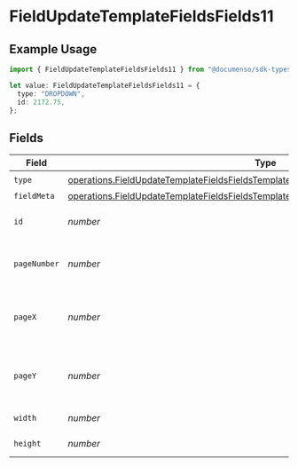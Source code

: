 # FieldUpdateTemplateFieldsFields11

## Example Usage

```typescript
import { FieldUpdateTemplateFieldsFields11 } from "@documenso/sdk-typescript/models/operations";

let value: FieldUpdateTemplateFieldsFields11 = {
  type: "DROPDOWN",
  id: 2172.75,
};
```

## Fields

| Field                                                                                                                                                                                            | Type                                                                                                                                                                                             | Required                                                                                                                                                                                         | Description                                                                                                                                                                                      |
| ------------------------------------------------------------------------------------------------------------------------------------------------------------------------------------------------ | ------------------------------------------------------------------------------------------------------------------------------------------------------------------------------------------------ | ------------------------------------------------------------------------------------------------------------------------------------------------------------------------------------------------ | ------------------------------------------------------------------------------------------------------------------------------------------------------------------------------------------------ |
| `type`                                                                                                                                                                                           | [operations.FieldUpdateTemplateFieldsFieldsTemplatesFieldsRequestRequestBody11Type](../../models/operations/fieldupdatetemplatefieldsfieldstemplatesfieldsrequestrequestbody11type.md)           | :heavy_check_mark:                                                                                                                                                                               | N/A                                                                                                                                                                                              |
| `fieldMeta`                                                                                                                                                                                      | [operations.FieldUpdateTemplateFieldsFieldsTemplatesFieldsRequestRequestBody11FieldMeta](../../models/operations/fieldupdatetemplatefieldsfieldstemplatesfieldsrequestrequestbody11fieldmeta.md) | :heavy_minus_sign:                                                                                                                                                                               | N/A                                                                                                                                                                                              |
| `id`                                                                                                                                                                                             | *number*                                                                                                                                                                                         | :heavy_check_mark:                                                                                                                                                                               | The ID of the field to update.                                                                                                                                                                   |
| `pageNumber`                                                                                                                                                                                     | *number*                                                                                                                                                                                         | :heavy_minus_sign:                                                                                                                                                                               | The page number the field will be on.                                                                                                                                                            |
| `pageX`                                                                                                                                                                                          | *number*                                                                                                                                                                                         | :heavy_minus_sign:                                                                                                                                                                               | The X coordinate of where the field will be placed.                                                                                                                                              |
| `pageY`                                                                                                                                                                                          | *number*                                                                                                                                                                                         | :heavy_minus_sign:                                                                                                                                                                               | The Y coordinate of where the field will be placed.                                                                                                                                              |
| `width`                                                                                                                                                                                          | *number*                                                                                                                                                                                         | :heavy_minus_sign:                                                                                                                                                                               | The width of the field.                                                                                                                                                                          |
| `height`                                                                                                                                                                                         | *number*                                                                                                                                                                                         | :heavy_minus_sign:                                                                                                                                                                               | The height of the field.                                                                                                                                                                         |